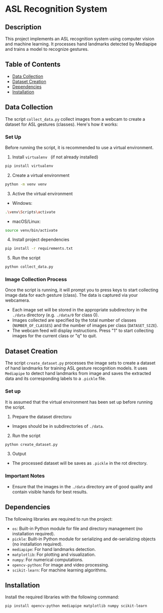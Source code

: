 # ASL Recognition System

## Description
This project implements an ASL recognition system using computer vision and machine learning. It processes hand landmarks detected by Mediapipe and trains a model to recognize gestures.

## Table of Contents
- [Data Collection](#data-collection)
- [Dataset Creation](#dataset-creation)
- [Dependencies](#dependencies)
- [Installation](#installation)


## Data Collection
The script `collect_data.py` collect images from a webcam to create a dataset for ASL gestures (classes). Here's how it works:

### Set Up 
Before running the script, it is recommended to use a virtual environment.

1. Install `virtualenv ` (if not already installed)
```bash
pip install virtualenv
```
2. Create a virtual environment
```bash
python -m venv venv
```
3. Active the virtual environment
- Windows:
```bash
.\venv\Scripts\activate
```
- macOS/Linux:
```bash
source venv/bin/activate
```
4. Install project dependencies
```bash
pip install -r requirements.txt
```
5. Run the script
```bash
python collect_data.py
```

### Image Collection Process
Once the script is running, it will prompt you to press keys to start collecting image data for each gesture (class). The data is captured via your webcamera.
- Each image set will be stored in the appropriate subdirectory in the `./data` directory (e.g. `./data/0` for class 0).
- Images collected are specified by the total number of classes (`NUMBER_OF_CLASSES`) and the number of images per class (`DATASET_SIZE`).
- The webcam feed will display instructions. Press "1" to start collecting images for the current class or "q" to quit.


## Dataset Creation
The script `create_dataset.py` processes the image sets to create a dataset of hand landmarks for training ASL gesture recognition models. It uses `Mediapipe` to detect hand landmarks from image and saves the extracted data and its corresponding labels to a `.pickle` file.

### Set up
It is assumed that the virtual environment has been set up before running the script.

1. Prepare the dataset directoru
- Images should be in subdirectories of `./data`.
2. Run the script
```bash
python create_dataset.py
```
3. Output
- The processed dataset will be saves as `.pickle` in the rot directory.

### Important Notes
- Ensure that the images in the `./data` directory are of good quality and contain visible hands for best results.

## Dependencies
The following libraries are required to run the project:
- `os`: Built-in Python module for file and directory management (no installation required).
- `pickle`: Built-in Python module for serializing and de-serializing objects (no installation required).
- `mediapipe`: For hand landmarks detection.
- `matplotlib`: For plotting and visualization.
- `numpy`: For numerical computations.
- `opencv-python`: For image and video processing.
- `scikit-learn`: For machine learning algorithms.

## Installation

Install the required libraries with the following command:

```bash
pip install opencv-python mediapipe matplotlib numpy scikit-learn
```
